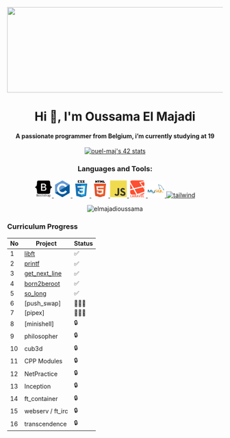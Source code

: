 <img align= "center" width="1300" height="200" src="https://i.pinimg.com/originals/e4/26/70/e426702edf874b181aced1e2fa5c6cde.gif">
<h1 align="center">Hi 👋, I'm Oussama El Majadi</h1>
<h4 align="center">A passionate programmer from Belgium, i’m currently studying at 19</h3>

<p align="center">
  <a href="https://github.com/JaeSeoKim/badge42"><img src="https://badge42.vercel.app/api/v2/clfe3q7ee007308me0ywvw5d4/stats?cursusId=21&coalitionId=53"  alt="ouel-maj's 42 stats" /></a>
<p/>

<h3 align="center">Languages and Tools:</h3>
<p align="center"> <a href="https://getbootstrap.com" target="_blank" rel="noreferrer"> <img src="https://raw.githubusercontent.com/devicons/devicon/master/icons/bootstrap/bootstrap-plain-wordmark.svg" alt="bootstrap" width="40" height="40"/> </a> <a href="https://www.cprogramming.com/" target="_blank" rel="noreferrer"> <img src="https://raw.githubusercontent.com/devicons/devicon/master/icons/c/c-original.svg" alt="c" width="40" height="40"/> </a> <a href="https://www.w3schools.com/css/" target="_blank" rel="noreferrer"> <img src="https://raw.githubusercontent.com/devicons/devicon/master/icons/css3/css3-original-wordmark.svg" alt="css3" width="40" height="40"/> </a> <a href="https://www.w3.org/html/" target="_blank" rel="noreferrer"> <img src="https://raw.githubusercontent.com/devicons/devicon/master/icons/html5/html5-original-wordmark.svg" alt="html5" width="40" height="40"/> </a> <a href="https://developer.mozilla.org/en-US/docs/Web/JavaScript" target="_blank" rel="noreferrer"> <img src="https://raw.githubusercontent.com/devicons/devicon/master/icons/javascript/javascript-original.svg" alt="javascript" width="40" height="40"/> </a> <a href="https://laravel.com/" target="_blank" rel="noreferrer"> <img src="https://raw.githubusercontent.com/devicons/devicon/master/icons/laravel/laravel-plain-wordmark.svg" alt="laravel" width="40" height="40"/> </a> <a href="https://www.mysql.com/" target="_blank" rel="noreferrer"> <img src="https://raw.githubusercontent.com/devicons/devicon/master/icons/mysql/mysql-original-wordmark.svg" alt="mysql" width="40" height="40"/> </a> <a href="https://tailwindcss.com/" target="_blank" rel="noreferrer"> <img src="https://www.vectorlogo.zone/logos/tailwindcss/tailwindcss-icon.svg" alt="tailwind" width="40" height="40"/> </a> </p>

<p align="center"><img align="center" src="https://github-readme-stats.vercel.app/api/top-langs?username=elmajadioussama&show_icons=true&locale=en&layout=compact" alt="elmajadioussama" /></p>

### Curriculum Progress
| No | Project                                                     | Status  |
|----|-------------------------------------------------------------|---------|
| 1  | [libft](https://github.com/ElMajadiOussama/Libft)                   | ✅ |  
| 2  | [printf](https://github.com/ElMajadiOussama/printf)                 | ✅ |   
| 3  | [get_next_line](https://github.com/ElMajadiOussama/get_next_linee)  | ✅ | 
| 4  | [born2beroot](https://github.com/rurangiza/born2beroot)             | ✅ |      
| 5  | [so_long](https://github.com/ElMajadiOussama/so_long)               | ✅ |      
| 6  | [push_swap]                                                         |  🧑🏾‍💻| 
| 7  | [pipex]                                                             |  🧑🏾‍💻|
| 8  | [minishell]                                                         | 🔒 |
| 9  | philosopher                                                         | 🔒 |
| 10 | cub3d                                                               | 🔒 |
 | 11 | CPP Modules                                                        | 🔒 |
| 12 | NetPractice                                                         | 🔒 |
| 13 | Inception                                                           | 🔒 |
| 14 | ft_container                                                        | 🔒 |
| 15 | webserv / ft_irc                                                    | 🔒 |
|16 | transcendence                                                        | 🔒 |
